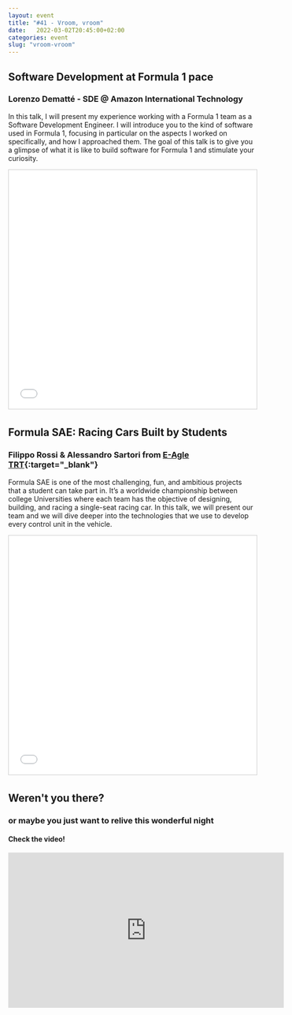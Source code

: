```yaml
---
layout: event
title: "#41 - Vroom, vroom"
date:   2022-03-02T20:45:00+02:00
categories: event
slug: "vroom-vroom"
---
```


## Software Development at Formula 1 pace

### Lorenzo Dematté - SDE @ Amazon International Technology

In this talk, I will present my experience working with a Formula 1 team as a Software Development Engineer. I will introduce you to the kind of software used in Formula 1, focusing in particular on the aspects I worked on specifically, and how I approached them. The goal of this talk is to give you a glimpse of what it is like to build software for Formula 1 and stimulate your curiosity.

<iframe src="//www.slideshare.net/slideshow/embed_code/key/kfnA05WYmogniD" width="595" height="485" frameborder="0" marginwidth="0" marginheight="0" scrolling="no" style="border:1px solid #CCC; border-width:1px; margin-bottom:5px; max-width: 100%;" allowfullscreen> </iframe>


## Formula SAE: Racing Cars Built by Students

### Filippo Rossi & Alessandro Sartori from [E-Agle TRT](//eagletrt.it){:target="_blank"}

Formula SAE is one of the most challenging, fun, and ambitious projects that a student can take part in. It’s a worldwide championship between college Universities where each team has the objective of designing, building, and racing a single-seat racing car. In this talk, we will present our team and we will dive deeper into the technologies that we use to develop every control unit in the vehicle.

<iframe src="//www.slideshare.net/slideshow/embed_code/key/5mfYAlHsZxl1pA" width="595" height="485" frameborder="0" marginwidth="0" marginheight="0" scrolling="no" style="border:1px solid #CCC; border-width:1px; margin-bottom:5px; max-width: 100%;" allowfullscreen> </iframe>

## Weren't you there?

### or maybe you just want to relive this wonderful night

<section class="fb-links">

#### Check the video!

<iframe width="560" height="315" src="https://www.youtube.com/embed/VwhbIly6X44" frameborder="0" allow="accelerometer; autoplay; clipboard-write; encrypted-media; gyroscope; picture-in-picture" allowfullscreen></iframe>

</section>
